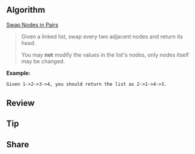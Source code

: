 ## Algorithm

[Swap Nodes in Pairs](https://leetcode.com/problems/swap-nodes-in-pairs/description/)

> Given a linked list, swap every two adjacent nodes and return its head.
>
> You may **not** modify the values in the list's nodes, only nodes itself may be changed.

**Example:**

```tex
Given 1->2->3->4, you should return the list as 2->1->4->3.
```



## Review

## Tip

## Share

